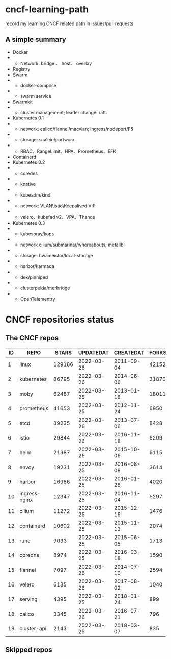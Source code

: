 # cncf-learning-path
record my learning CNCF related path in issues/pull requests

## A simple summary
- Docker
- - Network: bridge 、 host、 overlay
- Registry
- Swarm
- - docker-compose
- - swarm service
- Swarmkit
- - cluster management; leader change: raft.
- Kubernetes 0.1
- - network: calico/flannel/macvlan; ingress/nodeport/F5
- - storage: scaleio/portworx
- - RBAC、RangeLimit、HPA、Prometheus、EFK
- Containerd
- Kubernetes 0.2
- - coredns
- - knative
- - kubeadm/kind
- - network: VLAN\istio\Keepalived VIP
- - velero、kubefed v2、VPA、Thanos
- Kubernetes 0.3
- - kubespray/kops
- - network cilium/submarinar/whereabouts; metallb
- - storage: hwameistor/local-storage
- - harbor/karmada
- - dex/pinniped
- - clusterpeida/merbridge
- - OpenTelementry

# CNCF repositories status
<!--START_SECTION:github_repos-->
## The CNCF repos
| ID |     REPO      | STARS  | UPDATEDAT  | CREATEDAT  | FORKSCOUNT |
|----|---------------|--------|------------|------------|------------|
|  1 | linux         | 129186 | 2022-03-26 | 2011-09-04 |      42152 |
|  2 | kubernetes    |  86795 | 2022-03-26 | 2014-06-06 |      31870 |
|  3 | moby          |  62487 | 2022-03-25 | 2013-01-18 |      18011 |
|  4 | prometheus    |  41653 | 2022-03-25 | 2012-11-24 |       6950 |
|  5 | etcd          |  39235 | 2022-03-26 | 2013-07-06 |       8428 |
|  6 | istio         |  29844 | 2022-03-26 | 2016-11-18 |       6209 |
|  7 | helm          |  21387 | 2022-03-26 | 2015-10-06 |       6115 |
|  8 | envoy         |  19231 | 2022-03-25 | 2016-08-08 |       3614 |
|  9 | harbor        |  16986 | 2022-03-25 | 2016-01-28 |       4020 |
| 10 | ingress-nginx |  12347 | 2022-03-25 | 2016-11-04 |       6297 |
| 11 | cilium        |  11272 | 2022-03-25 | 2015-12-16 |       1476 |
| 12 | containerd    |  10602 | 2022-03-25 | 2015-11-13 |       2074 |
| 13 | runc          |   9033 | 2022-03-25 | 2015-06-05 |       1713 |
| 14 | coredns       |   8974 | 2022-03-25 | 2016-03-18 |       1590 |
| 15 | flannel       |   7097 | 2022-03-26 | 2014-07-10 |       2594 |
| 16 | velero        |   6135 | 2022-03-26 | 2017-08-02 |       1040 |
| 17 | serving       |   4395 | 2022-03-25 | 2018-01-24 |        899 |
| 18 | calico        |   3345 | 2022-03-26 | 2016-07-21 |        796 |
| 19 | cluster-api   |   2143 | 2022-03-25 | 2018-03-07 |        835 |



## Skipped repos
<!--END_SECTION:github_repos-->
